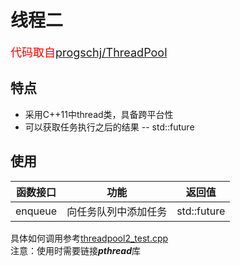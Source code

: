 # 线程二
<font color = red size = 4>代码取自[progschj/ThreadPool](https://github.com/progschj/ThreadPool)</font>   

## 特点
* 采用C++11中thread类，具备跨平台性
* 可以获取任务执行之后的结果 -- std::future

## 使用
| 函数接口 | 功能 | 返回值 |
| --- | --- | :---: |
| enqueue | 向任务队列中添加任务 | std::future |

具体如何调用参考[threadpool2_test.cpp](/examples/threadpool2_test.cpp)  
注意：使用时需要链接***pthread***库

